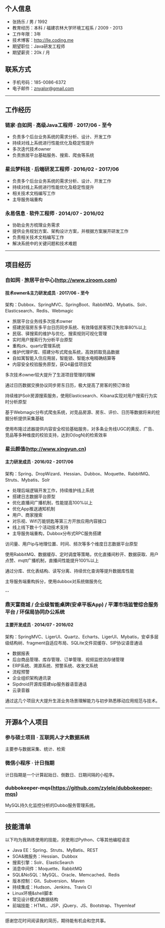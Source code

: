 ## 个人信息

- 张扬乐 / 男 / 1992
- 教育经历：本科 / 福建农林大学环境工程系 / 2009 - 2013
- 工作年限：3年
- 技术博客：http://lle.coding.me
- 期望职位：Java研发工程师
- 期望薪资：20k / 月

## 联系方式

- 手机号码：185-0086-6372
- 电子邮件：znyalor@gmail.com

---

## 工作经历

### 链家·自如网 · 高级Java工程师 · 2017/06 - 至今

- 负责多个后台业务系统的需求分析、设计、开发工作
- 持续对线上系统进行性能优化及稳定性提升
- 多次迭代技术owner
- 负责旅居平台基础服务、搜索、爬虫等系统

### 星云梦科技 · 后端研发工程师 · 2016/02 - 2017/06

- 负责多个后台业务系统的需求分析、设计、开发工作
- 持续对线上系统进行性能优化及稳定性提升
- 相关技术文档编写工作
- 主导服务端重构

### 永易信息 · 软件工程师 · 2014/07 - 2016/02

- 协助业务方梳理业务需求
- 提供业务规划方案、架构设计方案，并根据方案展开研发工作
- 负责相关技术文档编写工作
- 解决系统中的关键问题和技术难题

---

## 项目经历

### 自如网 · 旅居平台中心(http://www.ziroom.com)

#### 技术owner&主力研发成员 · 2017/06 - 至今

架构：Dubbox、SpringMVC、SpringBoot、RabbitMQ、Mybatis、Solr、Elasticsearch、Redis、Webmagic

- 旅居平台业务线多次技术owner
- 搭建民宿房东多平台日历同步系统、有效降低房客预订失败率80%以上
- 民宿、驿搜索的维护与优化、搜索规则可视化管理
- 实时用户搜索行为分析平台原型
- 重构zk、quartz管理系统
- 维护代理IP库、搭建分布式爬虫系统，高效抓取竞品数据
- 自如寓智能入住应用层，智能锁、智能水电精确结算等
- 内容安全校验服务原型，获Q4最佳项目奖

多次技术owner较大提升了生涯项目管理的理解

通过日历数据交换协议同步房东日历，极大提高了房客的预订体验

持续维护Solr房源搜索服务，使用Elasticsearch、Kibana实现对用户搜索行为实时分析原型

基于Webmagic分布式爬虫系统，对竞品房源、房东、评价、日历等数据将来的挖掘分析提供采集基础

使用布隆过滤器提供内容安全校验基础服务，对多条业务线UGC的黄反、广告、竞品等多种维度的校验支持，达到O(logN)的检索效率

### 星云颜值(http://www.xingyun.cn)

#### 主力研发成员 · 2016/02 - 2017/06

架构：Spring、DropWizard、Hessian、Dubbox、Moquette、RabbitMQ、Struts、Mybatis、Solr

- 处理后端逻辑开发工作，持续维护线上系统
- 搭建日志数据平台原型
- 优化直播间广播机制，性能提高100%以上
- 优化App推送通知机制
- 用户、商家搜索
- 对乐视、Wifi万能钥匙等第三方开放应用内容接口
- 线上线下数十个活动技术支持
- 主导服务端重构，Dubbox分布式RPC服务搭建

访问量、用户ip与地理位置、时间、频次等多个维度日志数据平台原型

使用RabbitMQ、数据缓存、定时调度等策略，优化直播间秒开、数据获取、用户点赞、mqtt广播机制，直播间性能提升100%以上

通过分库、优化表结构、读写分离、持续优化查询等提升数据库性能

主导服务端重构拆分，使用dubbox对系统做服务化

--

### 鼎天富商城 / 企业级智能桌牌(安卓平板App) / 平潭市场监管综合服务平台 / 环保局协同办公系统

#### 主要开发成员 · 2014/07 - 2016/02

架构：SpringMVC、LigerUI、Quartz、Echarts、LigerUI、Mybatis，安卓多层级结构树、fragment自适应布局、SQLite文件双缓存、SIP协议语音通话

- 数据报表
- 后台商品管理、库存管理、订单管理、视频监控流存储管理
- ERP系统、溯源系统、预警系统、收发文系统
- 流程预警
- 企业组织架构通讯录
- Sipdroid开源库搭建sip服务器语音通话
- 云录音器

通过这几个项目大大提升生涯业务场景理解能力与初步熟悉移动应用规范与技术。

---

## 开源&个人项目

### 参与硕士项目 · 互联网人才大数据系统

主要参与数据采集、统计、检索

### 微信小程序 · 计日指期

计日指期是一个计算起始日、倒数日、日期间隔的小程序。

### dubbokeeper-mqs(https://github.com/zylele/dubbokeeper-mqs)

MySQL持久化监控分析的Dubbo服务管理系统。

---

## 技能清单

以下均为我熟练使用的技能，另使用过Python、C等其他编程语言

- Java EE：Spring、Struts、MyBatis、REST
- SOA&微服务：Hessian、Dubbox
- 搜索引擎：Solr、ElasticSearch
- 消息中间件：Moquette、RabbitMQ
- SQL&NoSQL：MySQL、Oracle、Memcached、Redis
- 版本控制：Git、Subversion、Maven
- 持续集成：Hudson、Jenkins、Travis CI
- Linux环境&shell脚本
- 常见设计模式&数据结构
- 前端技能：HTML、JSP、jQuery、JS、Bootstrap、Thyemleaf

---

感谢您花时间阅读我的简历，期待能有机会和您共事。